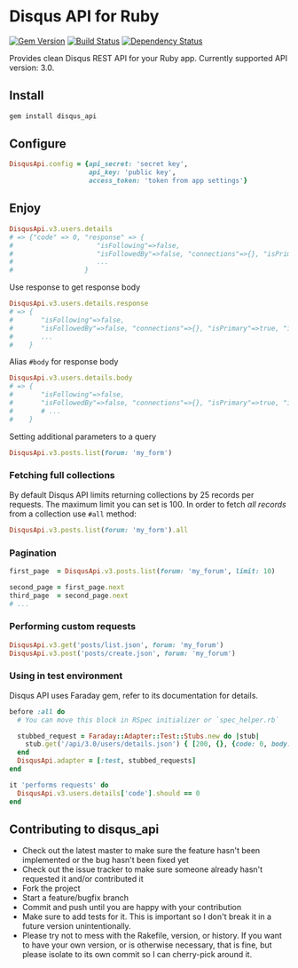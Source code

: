 # Disqus API for Ruby
[![Gem Version](https://badge.fury.io/rb/disqus_api.png)](http://badge.fury.io/rb/disqus_api)
[![Build Status](https://travis-ci.org/einzige/disqus_api.png?branch=master)](https://travis-ci.org/einzige/disqus_api)
[![Dependency Status](https://gemnasium.com/einzige/disqus_api.png)](https://gemnasium.com/einzige/disqus_api)

Provides clean Disqus REST API for your Ruby app. Currently supported API version: 3.0.

## Install

```bash
gem install disqus_api
```

## Configure

```ruby
DisqusApi.config = {api_secret: 'secret key',
                    api_key: 'public key',
                    access_token: 'token from app settings'}
```

## Enjoy

```ruby
DisqusApi.v3.users.details
# => {"code" => 0, "response" => {
#                     "isFollowing"=>false,
#                     "isFollowedBy"=>false, "connections"=>{}, "isPrimary"=>true, "id"=>"84792962"
#                     ...
#                  }
```

Use response to get response body

```ruby
DisqusApi.v3.users.details.response
# => {
#       "isFollowing"=>false,
#       "isFollowedBy"=>false, "connections"=>{}, "isPrimary"=>true, "id"=>"84792962"
#       ...
#    }
```

Alias `#body` for response body

```ruby
DisqusApi.v3.users.details.body
# => {
#       "isFollowing"=>false,
#       "isFollowedBy"=>false, "connections"=>{}, "isPrimary"=>true, "id"=>"84792962"
#       # ...
#    }
```

Setting additional parameters to a query

```ruby
DisqusApi.v3.posts.list(forum: 'my_form')
```

### Fetching full collections

By default Disqus API limits returning collections by 25 records per requests. The maximum limit you can set is 100.
In order to fetch *all records* from a collection use `#all` method:

```ruby
DisqusApi.v3.posts.list(forum: 'my_form').all
```

### Pagination

```ruby
first_page  = DisqusApi.v3.posts.list(forum: 'my_forum', limit: 10)

second_page = first_page.next
third_page  = second_page.next
# ...
```

### Performing custom requests

```ruby
DisqusApi.v3.get('posts/list.json', forum: 'my_forum')
DisqusApi.v3.post('posts/create.json', forum: 'my_forum')
```

### Using in test environment

Disqus API uses Faraday gem, refer to its documentation for details.

```ruby
before :all do
  # You can move this block in RSpec initializer or `spec_helper.rb`

  stubbed_request = Faraday::Adapter::Test::Stubs.new do |stub|
    stub.get('/api/3.0/users/details.json') { [200, {}, {code: 0, body: {response: :whatever}}.to_json] }
  end
  DisqusApi.adapter = [:test, stubbed_requests]
end

it 'performs requests' do
  DisqusApi.v3.users.details['code'].should == 0
end
```

## Contributing to disqus_api

- Check out the latest master to make sure the feature hasn't been implemented or the bug hasn't been fixed yet
- Check out the issue tracker to make sure someone already hasn't requested it and/or contributed it
- Fork the project
- Start a feature/bugfix branch
- Commit and push until you are happy with your contribution
- Make sure to add tests for it. This is important so I don't break it in a future version unintentionally.
- Please try not to mess with the Rakefile, version, or history. If you want to have your own version, or is otherwise necessary, that is fine, but please isolate to its own commit so I can cherry-pick around it.
